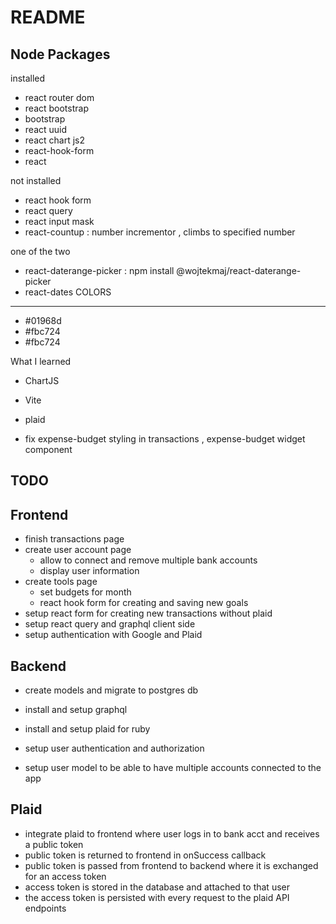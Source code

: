 # README

Node Packages
--------------
installed
- react router dom
- react bootstrap 
- bootstrap
- react uuid
- react chart js2
- react-hook-form
- react

not installed
- react hook form
- react query
- react input mask
- react-countup : number incrementor , climbs to specified number

one of the two
- react-daterange-picker : npm install @wojtekmaj/react-daterange-picker
- react-dates 
COLORS
-----
- #01968d
- #fbc724
- #fbc724

What I learned
- ChartJS
- Vite
- plaid




- fix expense-budget styling in transactions , expense-budget widget component

TODO
-----
Frontend 
--------
- finish transactions page
- create user account page 
  - allow to connect and remove multiple bank accounts
  - display user information
- create tools page
  - set budgets for month 
  - react hook form for creating and saving new goals 
- setup react form for creating new transactions without plaid
- setup react query and graphql client side
- setup authentication with Google and Plaid

Backend
-------
- create models and migrate to postgres db
- install and setup graphql
- install and setup plaid for ruby
- setup user authentication and authorization

- setup user model to be able to have multiple accounts connected to the app


Plaid
-----
- integrate plaid to frontend where user logs in to bank acct and receives a public token
- public token is returned to frontend in onSuccess callback 
- public token is passed from frontend to backend where it is exchanged for an access token
- access token is stored in the database and attached to that user
- the access token is persisted with every request to the plaid API endpoints